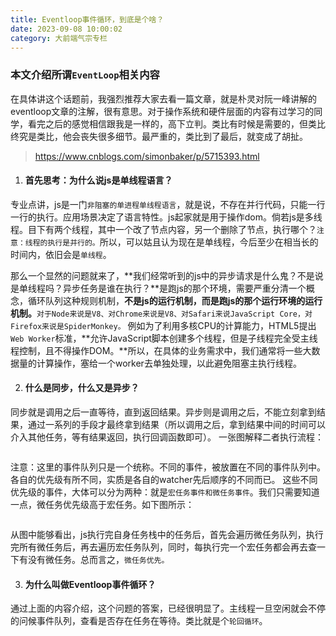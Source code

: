 ```yaml
---
title: Eventloop事件循环，到底是个啥？
date: 2023-09-08 10:00:02
category: 大前端气宗专栏
---
```


### 本文介绍所谓`EventLoop`相关内容
在具体讲这个话题前，我强烈推荐大家去看一篇文章，就是朴灵对阮一峰讲解的eventloop文章的注解，很有意思。对于操作系统和硬件层面的内容有过学习的同学，看完之后的感觉相信跟我是一样的，高下立判。类比有时候是需要的，但类比终究是类比，他会丧失很多细节。最严重的，类比到了最后，就变成了胡扯。
> https://www.cnblogs.com/simonbaker/p/5715393.html



1. #### 首先思考：为什么说js是单线程语言？
专业点讲，js是一门`非阻塞的单进程单线程语言`，就是说，不存在并行代码，只能一行一行的执行。应用场景决定了语言特性。js起家就是用于操作dom。倘若js是多线程。目下有两个线程，其中一个改了节点内容，另一个删除了节点，执行哪个？`注意：线程的执行是并行的。`所以，可以姑且认为现在是单线程，今后至少在相当长的时间内，依旧会是`单线程`。

那么一个显然的问题就来了，**我们经常听到的js中的异步请求是什么鬼？不是说是单线程吗？异步任务是谁在执行？**是跑js的那个环境，需要严重分清一个概念，循环队列这种规则机制，**不是js的运行机制，而是跑js的那个运行环境的运行机制。**`对于Node来说是V8、对Chrome来说是V8、对Safari来说JavaScript Core，对Firefox来说是SpiderMonkey。`
例如为了利用多核CPU的计算能力，HTML5提出`Web Worker`标准，**允许JavaScript脚本创建多个线程，但是子线程完全受主线程控制，且不得操作DOM。**所以，在具体的业务需求中，我们通常将一些大数据量的计算操作，塞给一个worker去单独处理，以此避免阻塞主执行线程。

2. #### 什么是同步，什么又是异步？
同步就是调用之后一直等待，直到返回结果。异步则是调用之后，不能立刻拿到结果，通过一系列的手段才最终拿到结果（所以调用之后，拿到结果中间的时间可以介入其他任务，等有结果返回，执行回调函数即可）。
一张图解释二者执行流程：

<img src="/img/event1_1.jpg" alt="">

注意：这里的事件队列只是一个统称。不同的事件，被放置在不同的事件队列中。各自的优先级有所不同，实质是各自的watcher先后顺序的不同而已。
这些不同优先级的事件，大体可以分为两种：就是`宏任务事件和微任务事件`。我们只需要知道一点，微任务优先级高于宏任务。如下图所示：

<img src="/img/event1_2.webp" alt="">

从图中能够看出，js执行完自身任务栈中的任务后，首先会遍历微任务队列，执行完所有微任务后，再去遍历宏任务队列，同时，每执行完一个宏任务都会再去查一下有没有微任务。总而言之，`微任务优先。`

3. #### 为什么叫做Eventloop事件循环？
通过上面的内容介绍，这个问题的答案，已经很明显了。主线程一旦空闲就会不停的问候事件队列，查看是否存在任务在等待。类比就是个`轮回循环`。
